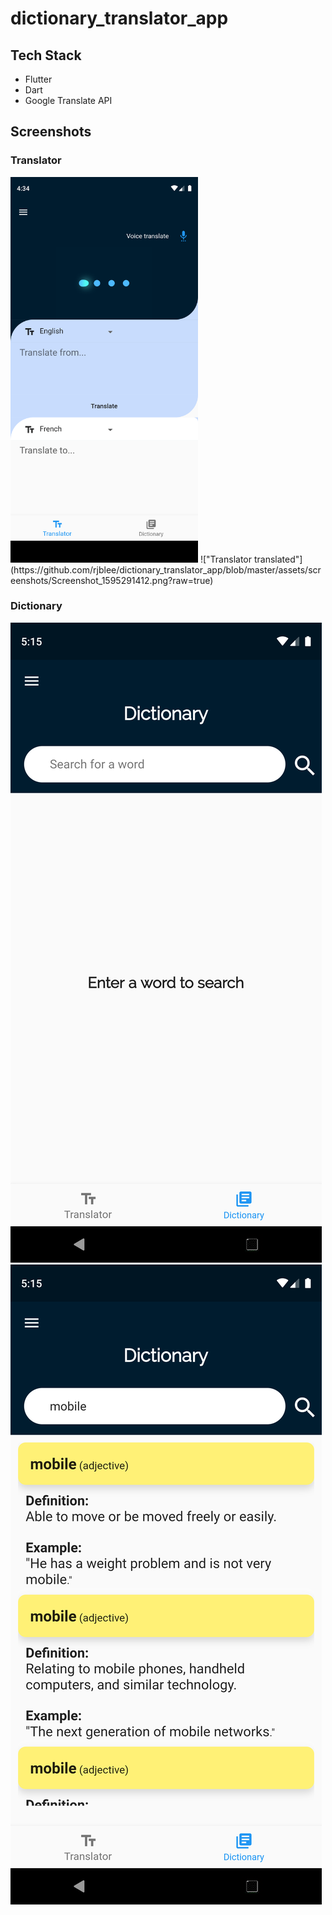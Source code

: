 # dictionary_translator_app

## Tech Stack
- Flutter
- Dart
- Google Translate API

## Screenshots

### Translator

<img src="https://github.com/rjblee/dictionary_translator_app/blob/master/assets/screenshots/Screenshot_1595288099.png?raw=true" width="300">
!["Translator translated"](https://github.com/rjblee/dictionary_translator_app/blob/master/assets/screenshots/Screenshot_1595291412.png?raw=true)

### Dictionary

!["Dictionary default"](https://github.com/rjblee/dictionary_translator_app/blob/master/assets/screenshots/Screenshot_1595290538.png?raw=true)
!["Dictionary searched"](https://github.com/rjblee/dictionary_translator_app/blob/master/assets/screenshots/Screenshot_1595290552.png?raw=true)
